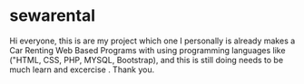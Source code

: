 # sewarental
Hi everyone, this is are my project which one I personally is already makes a Car Renting Web Based Programs with using programming languages like ("HTML, CSS, PHP, MYSQL, Bootstrap), and this is still doing needs to be much learn and excercise . Thank you. 
